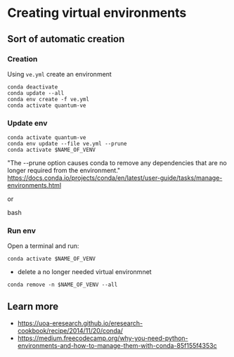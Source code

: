 # Creating virtual environments

## Sort of automatic creation 

### Creation
Using `ve.yml` create an environment
```
conda deactivate
conda update --all 
conda env create -f ve.yml
conda activate quantum-ve
```

### Update env
```
conda activate quantum-ve
conda env update --file ve.yml --prune
conda activate $NAME_OF_VENV
```
"The --prune option causes conda to remove any dependencies that are no longer required from the environment."
https://docs.conda.io/projects/conda/en/latest/user-guide/tasks/manage-environments.html

or

bash 


### Run env 
Open a terminal and run: 
```
conda activate $NAME_OF_VENV
```


* delete a no longer needed virtual environmnet
```
conda remove -n $NAME_OF_VENV --all
```


## Learn more
* https://uoa-eresearch.github.io/eresearch-cookbook/recipe/2014/11/20/conda/
* https://medium.freecodecamp.org/why-you-need-python-environments-and-how-to-manage-them-with-conda-85f155f4353c


